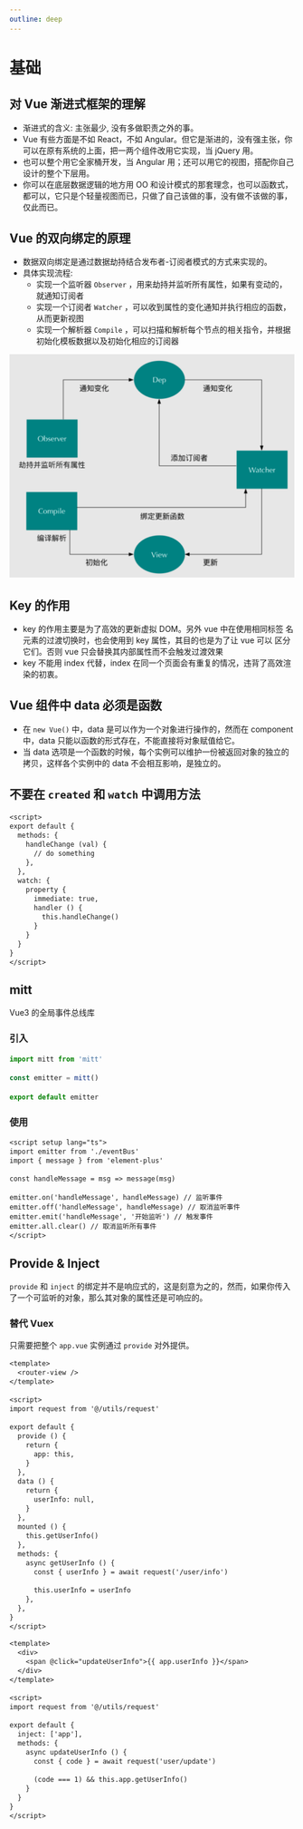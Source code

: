 ```yaml
---
outline: deep
---
```


# 基础

## 对 Vue 渐进式框架的理解

- 渐进式的含义: 主张最少, 没有多做职责之外的事。
- Vue 有些方面是不如 React，不如 Angular。但它是渐进的，没有强主张，你可以在原有系统的上面，把一两个组件改用它实现，当 jQuery 用。
- 也可以整个用它全家桶开发，当 Angular 用；还可以用它的视图，搭配你自己设计的整个下层用。
- 你可以在底层数据逻辑的地方用 OO 和设计模式的那套理念，也可以函数式，都可以，它只是个轻量视图而已，只做了自己该做的事，没有做不该做的事，仅此而已。

## Vue 的双向绑定的原理

- 数据双向绑定是通过数据劫持结合发布者-订阅者模式的方式来实现的。
- 具体实现流程:
  - 实现一个监听器 `Observer` ，用来劫持并监听所有属性，如果有变动的，就通知订阅者
  - 实现一个订阅者 `Watcher` ，可以收到属性的变化通知并执行相应的函数，从而更新视图
  - 实现一个解析器 `Compile` ，可以扫描和解析每个节点的相关指令，并根据初始化模板数据以及初始化相应的订阅器

![v-model](./images/vmodel.png)

## Key 的作用

- key 的作用主要是为了高效的更新虚拟 DOM。另外 vue 中在使用相同标签 名元素的过渡切换时，也会使用到 key 属性，其目的也是为了让 vue 可以 区分它们。否则 vue 只会替换其内部属性而不会触发过渡效果
- key 不能用 index 代替，index 在同一个页面会有重复的情况，违背了高效渲染的初衷。

## Vue 组件中 data 必须是函数

- 在 `new Vue()` 中，data 是可以作为一个对象进行操作的，然而在 component 中，data 只能以函数的形式存在，不能直接将对象赋值给它。
- 当 data 选项是一个函数的时候，每个实例可以维护一份被返回对象的独立的拷贝，这样各个实例中的 data 不会相互影响，是独立的。

## 不要在 `created` 和 `watch` 中调用方法

```vue
<script>
export default {
  methods: {
    handleChange (val) {
      // do something
    },
  },
  watch: {
    property {
      immediate: true,
      handler () {
        this.handleChange()
      }
    }
  }
}
</script>
```

## mitt

Vue3 的全局事件总线库

### 引入

```js
import mitt from 'mitt'

const emitter = mitt()

export default emitter
```

### 使用

```vue
<script setup lang="ts">
import emitter from './eventBus'
import { message } from 'element-plus'

const handleMessage = msg => message(msg)

emitter.on('handleMessage', handleMessage) // 监听事件
emitter.off('handleMessage', handleMessage) // 取消监听事件
emitter.emit('handleMessage', '开始监听') // 触发事件
emitter.all.clear() // 取消监听所有事件
</script>
```

## Provide & Inject

`provide` 和 `inject` 的绑定并不是响应式的，这是刻意为之的，然而，如果你传入了一个可监听的对象，那么其对象的属性还是可响应的。

### 替代 Vuex

只需要把整个 `app.vue` 实例通过 `provide` 对外提供。

```vue
<template>
  <router-view />
</template>

<script>
import request from '@/utils/request'

export default {
  provide () {
    return {
      app: this,
    }
  },
  data () {
    return {
      userInfo: null,
    }
  },
  mounted () {
    this.getUserInfo()
  },
  methods: {
    async getUserInfo () {
      const { userInfo } = await request('/user/info')

      this.userInfo = userInfo
    },
  },
}
</script>
```

```vue
<template>
  <div>
    <span @click="updateUserInfo">{{ app.userInfo }}</span>
  </div>
</template>

<script>
import request from '@/utils/request'

export default {
  inject: ['app'],
  methods: {
    async updateUserInfo () {
      const { code } = await request('user/update')

      (code === 1) && this.app.getUserInfo()
    }
  }
}
</script>
```
